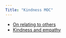 ```yaml
---
Title: "Kindness MOC"
---
```


- [On relating to others](notes/perdev/kindness/relating-to-others.md)
- [Kindness and empathy](notes/perdev/kindness-empathy.md)